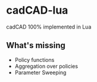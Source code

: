 # cadCAD-lua

cadCAD 100% implemented in Lua

## What's missing

- Policy functions
- Aggregation over policies
- Parameter Sweeping